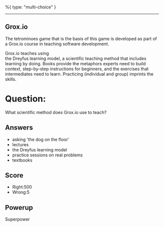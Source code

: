 %{
 type: "multi-choice"
}

---
## Grox.io
The tetrominoes game that is the basis of this game
is developed as part of a Grox.io course
in teaching software development.

Grox.io teaches using  
the Dreyfus learning model,
a scientific teaching method
that includes learning by doing.
Books provide the metaphors experts need to build context,
step-by-step instructions for beginners,
and the exercises that intermediates need to learn.
Practicing (individual and group) imprints the skills.

# Question:
What scientific method does Grox.io use to teach?

## Answers
- asking 'the dog on the floor'
- lectures
- the Dreyfus learning model
- practice sessions on real problems
- textbooks


## Score
- Right:500
- Wrong:5

## Powerup
Superpower
